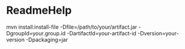 # ReadmeHelp


mvn install:install-file -Dfile=/path/to/your/artifact.jar -DgroupId=your.group.id -DartifactId=your-artifact-id -Dversion=your-version -Dpackaging=jar
